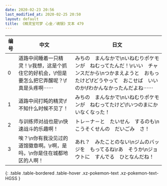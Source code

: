 ```yaml
---
date: 2020-02-23 20:56
last_modified_at: 2020-02-25 20:50
layout: default
title: 《精灵宝可梦 心金／魂银》文本 479
---
```

| 编号 | 中文 | 日文 |
| ---- | ---- | ---- |
| 0 | 道路中间睡着一只精灵！\r我想，这是个抓住它的好机会，\f但是要怎么把它弄醒呢？\f真是头疼啊⋯⋯ | みちの　まんなかで\nいねむりポケモンが　ねむってたんだ！\rいい　チャンスだから\nつかまえようと　おもったけど\fどうやって　おこせば　いいのか\fわかんなかったんだよね⋯⋯ |
| 1 | 道路中间打盹的精灵\f不知什么时候不见了！ | みちの　まんなかで\nいねむりポケモンが　ねむってたけど\fいつのまにか　いなくなった！ |
| 2 | 与训练师对战也是\n快速战斗的乐趣啊！ | トレ－ナ－と　たいせん　するのも\nこうそくせんの　だいごみ　さ！ |
| 3 | 唉？\n你有我没见过的道馆徽章啊。\r啊，是吗，\n你是住在城都地区的人啊！ | あれ？　みたことのない\nジムのバッジを　もってるね\rあ　そうか\nジョウトに　すんでる　ひとなんだね！ |
{: .table .table-bordered .table-hover .xz-pokemon-text .xz-pokemon-text-HGSS }